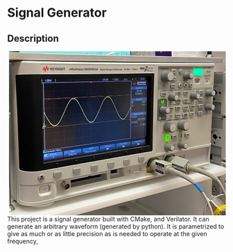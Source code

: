 # Signal Generator

## Description
<img align="right" alt="JPEG" src="https://github.com/nickrallison/Numerically_Controlled_Oscillator/blob/main/assets/oscilloscope.jpeg?raw=true" width="500"/>

This project is a signal generator built with CMake, and Verilator. It can generate an arbitrary waveform (generated by python). It is parametrized to give as much or as little precision as is needed to operate at the given frequency,
